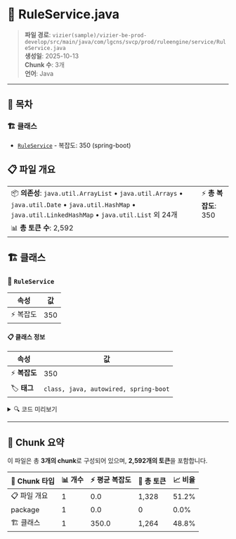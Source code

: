 # 📄 RuleService.java

> **파일 경로**: `vizier(sample)/vizier-be-prod-develop/src/main/java/com/lgcns/svcp/prod/ruleengine/service/RuleService.java`  
> **생성일**: 2025-10-13  
> **Chunk 수**: 3개  
> **언어**: Java
---

## 📑 목차

### 🏗️ 클래스
- [`RuleService`](#class-ruleservice) - 복잡도: 350 (spring-boot)

## 📋 파일 개요

| | |
|--|--|
| 📦 **의존성**: `java.util.ArrayList` • `java.util.Arrays` • `java.util.Date` • `java.util.HashMap` • `java.util.LinkedHashMap` • `java.util.List` 외 24개 | ⚡ **총 복잡도**: 350 |
| 📊 **총 토큰 수**: 2,592 |  |



## 🏗️ 클래스

### <a id="class-ruleservice"></a>🎯 `RuleService`

| 속성 | 값 |
|------|----|
| ⚡ 복잡도 | 350 |



#### 📋 클래스 정보

| 속성 | 값 |
|------|----|
| ⚡ **복잡도** | 350 || 📍 **라인 범위** | 39-39 |
| 🏷️ **태그** | `class, java, autowired, spring-boot` || 🏗️ **프레임워크** | `spring-boot` |

<details>
<summary>🔍 코드 미리보기</summary>

```java
public class RuleService {

	@Autowired
	private ConditionService conditionService;

	@Autowired
	private CommonDao commonDao;

	// 메모리에 등록된 룰 저장소
	private final Map<String, RuleWrapper> ruleRegistry = new ConcurrentHashMap<>();

	private RuleDto getRuleInfoByUuid(String ruleUuid) {
		return commonDao.select("Rule-Rule.selectRuleByUuid", ruleUuid);
	}

	private List<String> getRuleUuids() {
		return commonDao.selectList("Rule-Rule.selectRuleUuids");
	}

	//룰 등록
	public void registerRule(String ruleUuid) {
		ConditionGroupDto root = conditionService.getRuleConditionTree(ruleUuid);
		RuleDto ruleInfo = getRuleInfoByUuid(ruleUuid);
		PredicateWithTracking predicate = convertGroupToPredicate(root);

		RuleWrapper wrapper = new RuleWrapper(
				ruleUuid,
				ruleInfo.getRuleName(),
				ruleInfo...
```

**Chunk 정보**
- 🆔 **ID**: `df2b1f9a6a45`
- 📍 **라인**: 39-39
- 📊 **토큰**: 1264
- 🏷️ **태그**: `class, java, autowired, spring-boot`

</details>

---





## 🧩 Chunk 요약

이 파일은 총 **3개의 chunk**로 구성되어 있으며, **2,592개의 토큰**을 포함합니다.

| 🧩 Chunk 타입 | 📊 개수 | ⚡ 평균 복잡도 | 📝 총 토큰 | 📈 비율 |
|---------------|--------|-------------|----------|--------|
| 📋 파일 개요 | 1 | 0.0 | 1,328 | 51.2% |
| package | 1 | 0.0 | 0 | 0.0% |
| 🏗️ 클래스 | 1 | 350.0 | 1,264 | 48.8% |


